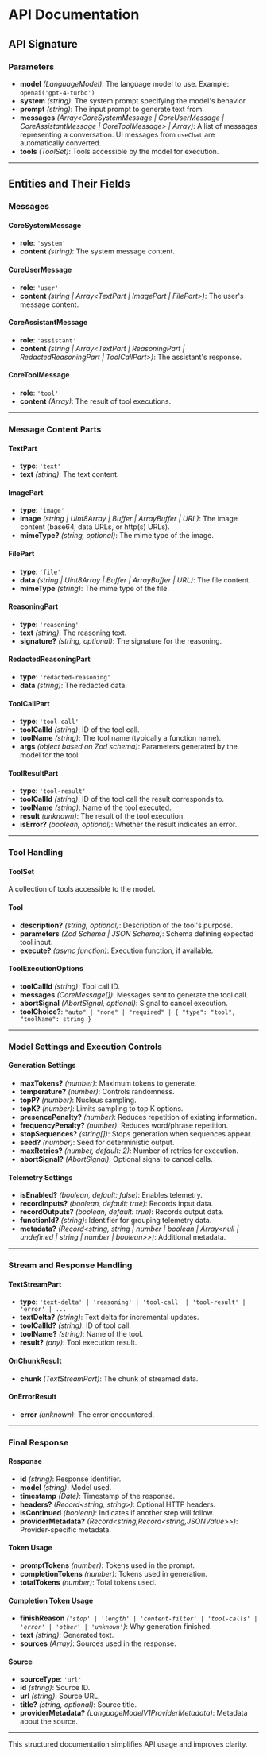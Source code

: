 # API Documentation

## API Signature

### Parameters

- **model** _(LanguageModel)_: The language model to use. Example: `openai('gpt-4-turbo')`
- **system** _(string)_: The system prompt specifying the model's behavior.
- **prompt** _(string)_: The input prompt to generate text from.
- **messages** _(Array<CoreSystemMessage | CoreUserMessage | CoreAssistantMessage | CoreToolMessage> | Array<UIMessage>)_: A list of messages representing a conversation. UI messages from `useChat` are automatically converted.
- **tools** _(ToolSet)_: Tools accessible by the model for execution.

---

## Entities and Their Fields

### Messages

#### **CoreSystemMessage**

- **role**: `'system'`
- **content** _(string)_: The system message content.

#### **CoreUserMessage**

- **role**: `'user'`
- **content** _(string | Array<TextPart | ImagePart | FilePart>)_: The user's message content.

#### **CoreAssistantMessage**

- **role**: `'assistant'`
- **content** _(string | Array<TextPart | ReasoningPart | RedactedReasoningPart | ToolCallPart>)_: The assistant's response.

#### **CoreToolMessage**

- **role**: `'tool'`
- **content** _(Array<ToolResultPart>)_: The result of tool executions.

---

### Message Content Parts

#### **TextPart**

- **type**: `'text'`
- **text** _(string)_: The text content.

#### **ImagePart**

- **type**: `'image'`
- **image** _(string | Uint8Array | Buffer | ArrayBuffer | URL)_: The image content (base64, data URLs, or http(s) URLs).
- **mimeType?** _(string, optional)_: The mime type of the image.

#### **FilePart**

- **type**: `'file'`
- **data** _(string | Uint8Array | Buffer | ArrayBuffer | URL)_: The file content.
- **mimeType** _(string)_: The mime type of the file.

#### **ReasoningPart**

- **type**: `'reasoning'`
- **text** _(string)_: The reasoning text.
- **signature?** _(string, optional)_: The signature for the reasoning.

#### **RedactedReasoningPart**

- **type**: `'redacted-reasoning'`
- **data** _(string)_: The redacted data.

#### **ToolCallPart**

- **type**: `'tool-call'`
- **toolCallId** _(string)_: ID of the tool call.
- **toolName** _(string)_: The tool name (typically a function name).
- **args** _(object based on Zod schema)_: Parameters generated by the model for the tool.

#### **ToolResultPart**

- **type**: `'tool-result'`
- **toolCallId** _(string)_: ID of the tool call the result corresponds to.
- **toolName** _(string)_: Name of the tool executed.
- **result** _(unknown)_: The result of the tool execution.
- **isError?** _(boolean, optional)_: Whether the result indicates an error.

---

### Tool Handling

#### **ToolSet**

A collection of tools accessible to the model.

#### **Tool**

- **description?** _(string, optional)_: Description of the tool's purpose.
- **parameters** _(Zod Schema | JSON Schema)_: Schema defining expected tool input.
- **execute?** _(async function)_: Execution function, if available.

#### **ToolExecutionOptions**

- **toolCallId** _(string)_: Tool call ID.
- **messages** _(CoreMessage[])_: Messages sent to generate the tool call.
- **abortSignal** _(AbortSignal, optional)_: Signal to cancel execution.
- **toolChoice?**: `"auto" | "none" | "required" | { "type": "tool", "toolName": string }`

---

### Model Settings and Execution Controls

#### **Generation Settings**

- **maxTokens?** _(number)_: Maximum tokens to generate.
- **temperature?** _(number)_: Controls randomness.
- **topP?** _(number)_: Nucleus sampling.
- **topK?** _(number)_: Limits sampling to top K options.
- **presencePenalty?** _(number)_: Reduces repetition of existing information.
- **frequencyPenalty?** _(number)_: Reduces word/phrase repetition.
- **stopSequences?** _(string[])_: Stops generation when sequences appear.
- **seed?** _(number)_: Seed for deterministic output.
- **maxRetries?** _(number, default: 2)_: Number of retries for execution.
- **abortSignal?** _(AbortSignal)_: Optional signal to cancel calls.

#### **Telemetry Settings**

- **isEnabled?** _(boolean, default: false)_: Enables telemetry.
- **recordInputs?** _(boolean, default: true)_: Records input data.
- **recordOutputs?** _(boolean, default: true)_: Records output data.
- **functionId?** _(string)_: Identifier for grouping telemetry data.
- **metadata?** _(Record<string, string | number | boolean | Array<null | undefined | string | number | boolean>>)_: Additional metadata.

---

### Stream and Response Handling

#### **TextStreamPart**

- **type**: `'text-delta' | 'reasoning' | 'tool-call' | 'tool-result' | 'error' | ...`
- **textDelta?** _(string)_: Text delta for incremental updates.
- **toolCallId?** _(string)_: ID of tool call.
- **toolName?** _(string)_: Name of the tool.
- **result?** _(any)_: Tool execution result.

#### **OnChunkResult**

- **chunk** _(TextStreamPart)_: The chunk of streamed data.

#### **OnErrorResult**

- **error** _(unknown)_: The error encountered.

---

### Final Response

#### **Response**

- **id** _(string)_: Response identifier.
- **model** _(string)_: Model used.
- **timestamp** _(Date)_: Timestamp of the response.
- **headers?** _(Record<string, string>)_: Optional HTTP headers.
- **isContinued** _(boolean)_: Indicates if another step will follow.
- **providerMetadata?** _(Record<string,Record<string,JSONValue>>)_: Provider-specific metadata.

#### **Token Usage**

- **promptTokens** _(number)_: Tokens used in the prompt.
- **completionTokens** _(number)_: Tokens used in generation.
- **totalTokens** _(number)_: Total tokens used.

#### **Completion Token Usage**

- **finishReason** _(`'stop' | 'length' | 'content-filter' | 'tool-calls' | 'error' | 'other' | 'unknown'`)_: Why generation finished.
- **text** _(string)_: Generated text.
- **sources** _(Array<Source>)_: Sources used in the response.

#### **Source**

- **sourceType**: `'url'`
- **id** _(string)_: Source ID.
- **url** _(string)_: Source URL.
- **title?** _(string, optional)_: Source title.
- **providerMetadata?** _(LanguageModelV1ProviderMetadata)_: Metadata about the source.

---

This structured documentation simplifies API usage and improves clarity.

